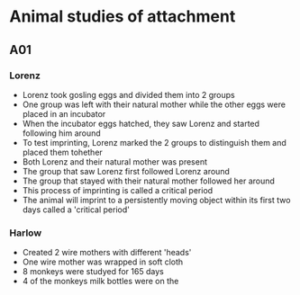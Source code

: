 # Animal studies of attachment

## A01

### Lorenz
- Lorenz took gosling eggs and divided them into 2 groups 
- One group was left with their natural mother while the other eggs were placed in an incubator
- When the incubator eggs hatched, they saw Lorenz and started following him around 
- To test imprinting, Lorenz marked the 2 groups to distinguish them and placed them tohether 
- Both Lorenz and their natural mother was present
- The group that saw Lorenz first followed Lorenz around
- The group that stayed with their natural mother followed her around
- This process of imprinting is called a critical period
- The animal will imprint to a persistently moving object within its first two days called a 'critical period'

### Harlow
- Created 2 wire mothers with different 'heads'
- One wire mother was wrapped in soft cloth
- 8 monkeys were studyed for 165 days
- 4 of the monkeys milk bottles were on the 
